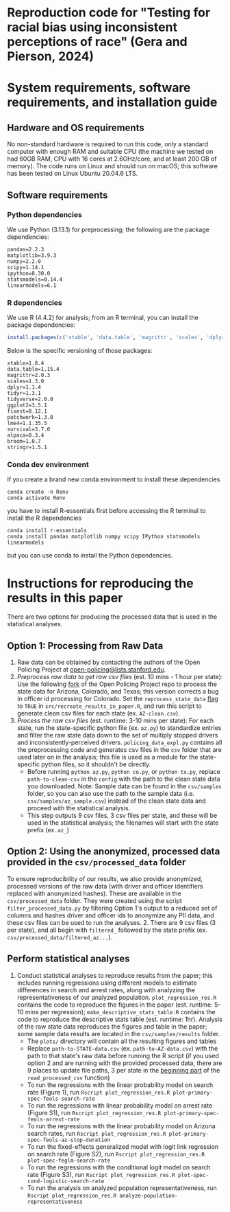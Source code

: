 # Reproduction code for "Testing for racial bias using inconsistent perceptions of race" (Gera and Pierson, 2024)

# System requirements, software requirements, and installation guide

## Hardware and OS requirements
No non-standard hardware is required to run this code, only a standard computer with enough RAM and suitable CPU (the machine we tested on had 60GB RAM, CPU with 16 cores at 2.6GHz/core, and at least 200 GB of memory). The code runs on Linux and should run on macOS; this software has been tested on Linux Ubuntu 20.04.6 LTS.

## Software requirements
### Python dependencies
We use Python (3.13.1) for preprocessing; the following are the package dependencies:
```
pandas=2.2.3
matplotlib=3.9.3
numpy=2.2.0
scipy=1.14.1
ipython=8.30.0
statsmodels=0.14.4
linearmodels=6.1
```

### R dependencies
We use R (4.4.2) for analysis; from an R terminal, you can install the package dependencies:
```R
install.packages(c('xtable', 'data.table', 'magrittr', 'scales', 'dplyr', 'tidyr', 'tidyverse', 'ggplot2', 'fixest', 'patchwork', 'lme4', 'survival', 'alpaca', 'broom', 'stringr'))
```
Below is the specific versioning of those packages:
```
xtable=1.8.4
data.table=1.15.4
magrittr=2.0.3
scales=1.3.0
dplyr=1.1.4
tidyr=1.3.1
tidyverse=2.0.0
ggplot2=3.5.1
fixest=0.12.1
patchwork=1.3.0
lme4=1.1.35.5
survival=3.7.0
alpaca=0.3.4
broom=1.0.7
stringr=1.5.1
```

### Conda dev environment
If you create a brand new conda environment to install these dependencies
```
conda create -n Renv
conda activate Renv
```
you have to install R-essentials first before accessing the R terminal to install the R dependencies
```
conda install r-essentials
conda install pandas matplotlib numpy scipy IPython statsmodels linearmodels
```
but you can use conda to install the Python dependencies.

# Instructions for reproducing the results in this paper
There are two options for producing the processed data that is used in the statistical analyses.
## Option 1: Processing from Raw Data
1. Raw data can be obtained by contacting the authors of the Open Policing Project at open-policing@lists.stanford.edu.
2. _Preprocess raw data to get raw csv files_ (est. 10 mins - 1 hour per state): Use the following [fork](https://github.com/epierson9/emma_fork_of_openpolicing_repo/tree/master) of the Open Policing Project repo to process the state data for Arizona, Colorado, and Texas; this version corrects a bug in officer id processing for Colorado. Set the `reprocess_state_data` [flag](https://github.com/epierson9/emma_fork_of_openpolicing_repo/blob/master/src/recreate_results_in_paper.R#L29) to `TRUE` in `src/recreate_results_in_paper.R`, and run this script to generate clean csv files for each state (ex. `AZ-clean.csv`).
3. _Process the raw csv files_ (est. runtime: 3-10 mins per state): For each state, run the state-specific python file (ex. `az.py`) to standardize entries and filter the raw state data down to the set of multiply stopped drivers and inconsistently-perceived drivers. `policing_data_expl.py` contains all the preprocessing code and generates csv files in the `csv` folder that are used later on in the analysis; this file is used as a module for the state-specific python files, so it shouldn't be directly. 
    * Before running `python az.py`, `python co.py`,  or `python tx.py`, replace `path-to-clean-csv` in the `config` with the path to the clean state data you downloaded. Note: Sample data can be found in the `csv/samples` folder, so you can also use the path to the sample data (i.e. `csv/samples/az_sample.csv`) instead of the clean state data and proceed with the statistical analysis.
    * This step outputs 9 csv files, 3 csv files per state, and these will be used in the statistical analysis; the filenames will start with the state prefix (ex. `az_`)
## Option 2: Using the anonymized, processed data provided in the `csv/processed_data` folder
To ensure reproducibility of our results, we also provide anonymized, processed versions of the raw data (with driver and officer identifiers replaced with anonymized hashes). These are available in the `csv/processed_data` folder. They were created using the script `filter_processed_data.py` by filtering Option 1's output to a reduced set of columns and hashes driver and officer ids to anonymize any PII data, and these csv files can be used to run the analyses.
2. There are 9 csv files (3 per state), and all begin with `filtered_` followed by the state prefix (ex. `csv/processed_data/filtered_az...`).
## Perform statistical analyses
1. Conduct statistical analyses to reproduce results from the paper; this includes running regressions using different models to estimate differences in search and arrest rates, along with analyzing the representativeness of our analyzed population. `plot_regression_res.R` contains the code to reproduce the figures in the paper (est. runtime: 5-10 mins per regression); `make_descriptive_stats_table.R` contains the code to reproduce the descriptive stats table (est. runtime: 1hr). Analysis of the raw state data reproduces the figures and table in the paper; some sample data results are located in the `csv/samples/results` folder.
    * The `plots/` directory will contain all the resulting figures and tables
    * Replace `path-to-STATE-data.csv` (ex. `path-to-AZ-data.csv`) with the path to that state's raw data before running the R script (if you used option 2 and are running with the provided processed data, there are 9 places to update file paths, 3 per state in the [beginning part](https://github.com/epierson9/inconsistently_perceived_race_public/blob/main/plot_regression_res.R#L54-L106) of the `read_processed_csv` function)
    * To run the regressions with the linear probability model on search rate (Figure 1), run `Rscript plot_regression_res.R plot-primary-spec-feols-search-rate`
    * To run the regressions with linear probability model on arrest rate (Figure S1), run `Rscript plot_regression_res.R plot-primary-spec-feols-arrest-rate`
    * To run the regressions with the linear probability model on Arizona search rates, run `Rscript plot_regression_res.R plot-primary-spec-feols-az-stop-duration`
    * To run the fixed-effects generalized model with logit link regression on search rate (Figure S2), run `Rscript plot_regression_res.R plot-spec-feglm-search-rate`
    * To run the regressions with the conditional logit model on search rate (Figure S3), run `Rscript plot_regression_res.R plot-spec-cond-logistic-search-rate`
    * To run the analysis on analyzed population representativeness, run `Rscript plot_regression_res.R analyze-population-representativeness`
